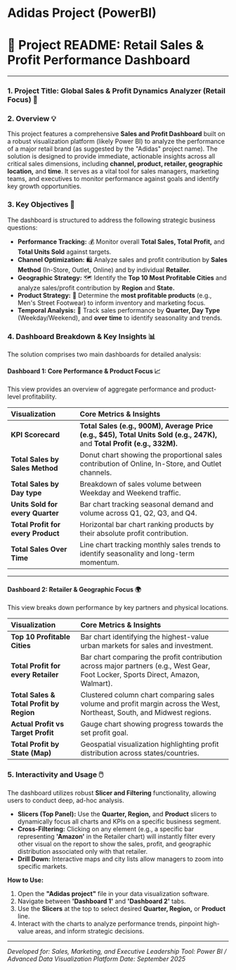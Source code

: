 # Adidas Project (PowerBI)

# 👟 Project README: Retail Sales & Profit Performance Dashboard

---

### 1. Project Title: **Global Sales & Profit Dynamics Analyzer (Retail Focus)** 🚀

### 2. Overview 💡

This project features a comprehensive **Sales and Profit Dashboard** built on a robust visualization platform (likely Power BI) to analyze the performance of a major retail brand (as suggested by the "Adidas" project name). The solution is designed to provide immediate, actionable insights across all critical sales dimensions, including **channel, product, retailer, geographic location,** and **time**. It serves as a vital tool for sales managers, marketing teams, and executives to monitor performance against goals and identify key growth opportunities.

### 3. Key Objectives 🎯

The dashboard is structured to address the following strategic business questions:

* **Performance Tracking:** 💰 Monitor overall **Total Sales, Total Profit,** and **Total Units Sold** against targets.
* **Channel Optimization:** 🛍️ Analyze sales and profit contribution by **Sales Method** (In-Store, Outlet, Online) and by individual **Retailer.**
* **Geographic Strategy:** 🗺️ Identify the **Top 10 Most Profitable Cities** and analyze sales/profit contribution by **Region** and **State.**
* **Product Strategy:** 👟 Determine the **most profitable products** (e.g., Men's Street Footwear) to inform inventory and marketing focus.
* **Temporal Analysis:** 📅 Track sales performance by **Quarter, Day Type** (Weekday/Weekend), and **over time** to identify seasonality and trends.

### 4. Dashboard Breakdown & Key Insights 📊

The solution comprises two main dashboards for detailed analysis:

#### Dashboard 1: Core Performance & Product Focus 📈

This view provides an overview of aggregate performance and product-level profitability.

| Visualization | Core Metrics & Insights |
| :--- | :--- |
| **KPI Scorecard** | **Total Sales (e.g., 900M), Average Price (e.g., \$45), Total Units Sold (e.g., 247K),** and **Total Profit (e.g., 332M).** |
| **Total Sales by Sales Method** | Donut chart showing the proportional sales contribution of Online, In-Store, and Outlet channels. |
| **Total Sales by Day type** | Breakdown of sales volume between Weekday and Weekend traffic. |
| **Units Sold for every Quarter** | Bar chart tracking seasonal demand and volume across Q1, Q2, Q3, and Q4. |
| **Total Profit for every Product** | Horizontal bar chart ranking products by their absolute profit contribution. |
| **Total Sales Over Time** | Line chart tracking monthly sales trends to identify seasonality and long-term momentum. |

---

#### Dashboard 2: Retailer & Geographic Focus 🌍

This view breaks down performance by key partners and physical locations.

| Visualization | Core Metrics & Insights |
| :--- | :--- |
| **Top 10 Profitable Cities** | Bar chart identifying the highest-value urban markets for sales and investment. |
| **Total Profit for every Retailer** | Bar chart comparing the profit contribution across major partners (e.g., West Gear, Foot Locker, Sports Direct, Amazon, Walmart). |
| **Total Sales & Total Profit by Region** | Clustered column chart comparing sales volume and profit margin across the West, Northeast, South, and Midwest regions. |
| **Actual Profit vs Target Profit** | Gauge chart showing progress towards the set profit goal. |
| **Total Profit by State (Map)** | Geospatial visualization highlighting profit distribution across states/countries. |

### 5. Interactivity and Usage 🖱️

The dashboard utilizes robust **Slicer and Filtering** functionality, allowing users to conduct deep, ad-hoc analysis.

* **Slicers (Top Panel):** Use the **Quarter, Region,** and **Product** slicers to dynamically focus all charts and KPIs on a specific business segment.
* **Cross-Filtering:** Clicking on any element (e.g., a specific bar representing **'Amazon'** in the Retailer chart) will instantly filter every other visual on the report to show the sales, profit, and geographic distribution associated only with that retailer.
* **Drill Down:** Interactive maps and city lists allow managers to zoom into specific markets.

**How to Use:**
1.  Open the **"Adidas project"** file in your data visualization software.
2.  Navigate between **'Dashboard 1'** and **'Dashboard 2'** tabs.
3.  Use the **Slicers** at the top to select desired **Quarter, Region,** or **Product** line.
4.  Interact with the charts to analyze performance trends, pinpoint high-value areas, and inform strategic decisions.

---
*Developed for: Sales, Marketing, and Executive Leadership*
*Tool: Power BI / Advanced Data Visualization Platform*
*Date: September 2025*
